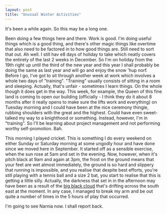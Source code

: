 ```yaml
---
layout: post
title: "Unusual Winter Activities"
---
```

It's been a while again. So this may be a long one.

Been doing a few things here and there. Work is good. I'm doing useful things
which is a good thing, and there's other magic things like overtime that also
need to be factored in to how good things are. Still need to sort that out. Ah
well. I still hav e8 days of holiday to take which neatly covers the entirety
of the last 2 weeks in December. So I'm on holiday from the 19th right up
until the third of the new year and this year I shall probably be doing the
same as last year and will go and enjoy the snow 'hup norf. Before I go, I've
got to sit through another week at work which involves a whole two days of
"training". "Training" usually consists of sitting in a room and sleeping.
Actually, that's unfair - sometimes I learn things. On the whole though it
does get in the way. This week, for example, the Queen of this fine land is
coming to open our building (officially - I think they do it about 8 months
after it really opens to make sure the lifts work and everything) on Tuesday
morning and I could have been at the nice ceremony thingie, rubbing shoulders
with the great and the highest. Could have even sweet-talked my way to a
knighthood or something. Instead, however, I'm in "training". So I'll be
learning about project management and not performing worthy self-promotion.
Bah.

This morning I played cricket. This is something I do every weekend on either
Sunday or Saturday morning at some ungodly hour and have done since we moved
here in September. It started off as a sensible exercise, when the sun rose at
5am and set in the evening. Now, however, when it's pitch black at 9am and
again at 3pm, the frost on the ground means that your feet are wet almost
immediately, the ground is so hard and slippery that running is impossible,
and you realise that despite best efforts, you're still playing with a tennis
ball and a size 2 bat, you start to realise that this is getting a little
silly. Actually, the darkness that set in in the afternoon may have been as a
result of the [big black cloud][1] that's drifting across the south east at
the moment. In any case, I managed to break my arm and be out quite a number
of times in the 5 hours of play that occurred.

I'm going to see Narnia now. I shall report back.

   [1]: http://news.bbc.co.uk/1/hi/uk/4517962.stm

